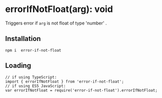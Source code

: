 # errorIfNotFloat(arg): void

Triggers error if `arg` is not float of type 'number' .

## Installation
`npm i  error-if-not-float`

## Loading
```
// if using TypeScript:
import { errorIfNotFloat } from 'error-if-not-float';
// if using ES5 JavaScript:
var errorIfNotFloat = require('error-if-not-float').errorIfNotFloat;
```
